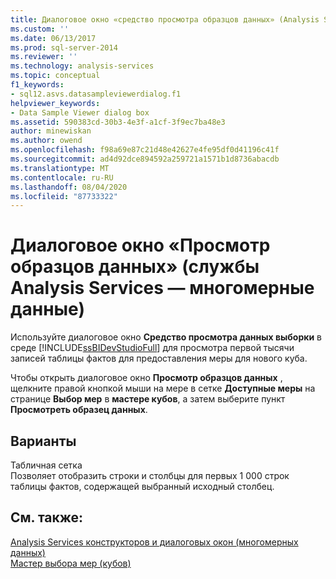 ```yaml
---
title: Диалоговое окно «средство просмотра образцов данных» (Analysis Services-многомерные данные) | Документация Майкрософт
ms.custom: ''
ms.date: 06/13/2017
ms.prod: sql-server-2014
ms.reviewer: ''
ms.technology: analysis-services
ms.topic: conceptual
f1_keywords:
- sql12.asvs.datasampleviewerdialog.f1
helpviewer_keywords:
- Data Sample Viewer dialog box
ms.assetid: 590383cd-30b3-4e3f-a1cf-3f9ec7ba48e3
author: minewiskan
ms.author: owend
ms.openlocfilehash: f98a69e87c21d48e42627e4fe95df0d41196c41f
ms.sourcegitcommit: ad4d92dce894592a259721a1571b1d8736abacdb
ms.translationtype: MT
ms.contentlocale: ru-RU
ms.lasthandoff: 08/04/2020
ms.locfileid: "87733322"
---
```

# <a name="data-sample-viewer-dialog-box-analysis-services---multidimensional-data"></a>Диалоговое окно «Просмотр образцов данных» (службы Analysis Services — многомерные данные)
  Используйте диалоговое окно **Средство просмотра данных выборки** в среде [!INCLUDE[ssBIDevStudioFull](../includes/ssbidevstudiofull-md.md)] для просмотра первой тысячи записей таблицы фактов для предоставления меры для нового куба.  
  
 Чтобы открыть диалоговое окно **Просмотр образцов данных** , щелкните правой кнопкой мыши на мере в сетке **Доступные меры** на странице **Выбор мер** в **мастере кубов**, а затем выберите пункт **Просмотреть образец данных**.  
  
## <a name="options"></a>Варианты  
 Табличная сетка  
 Позволяет отобразить строки и столбцы для первых 1 000 строк таблицы фактов, содержащей выбранный исходный столбец.  
  
## <a name="see-also"></a>См. также:  
 [Analysis Services конструкторов и диалоговых окон &#40;многомерных данных&#41;](analysis-services-designers-and-dialog-boxes-multidimensional-data.md)   
 [Мастер выбора мер &#40;кубов&#41;](select-measures-cube-wizard.md)  
  
  
